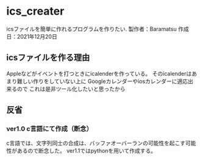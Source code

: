 # ics_creater
icsファイルを簡単に作れるプログラムを作りたい.
製作者：Baramatsu
作成日：2021年12月20日


## icsファイルを作る理由
Appleなどがイベントを打つときにicalenderを作っている。
そのicalenderはあまり難しい作りをしていない上に
Googleカレンダーやiosカレンダーに適応出来るので
これは是非ツール化したいと思ったから

## 反省
### ver1.0 c言語にて作成（断念）
c言語では、文字列同士の合成は、バッファオーバーランの可能性を起こす可能性があるので断念した。
ver1.1ではpythonを用いて作成する。
